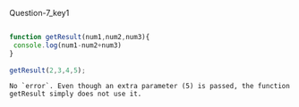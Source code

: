 Question-7_key1


```javascript

function getResult(num1,num2,num3){
 console.log(num1-num2+num3)
}
 
getResult(2,3,4,5);
```
```solution
No `error`. Even though an extra parameter (5) is passed, the function getResult simply does not use it.	
```